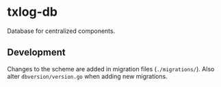 # txlog-db

Database for centralized components.

## Development

Changes to the scheme are added in migration files (`./migrations/`). Also alter `dbversion/version.go` when adding new migrations.
